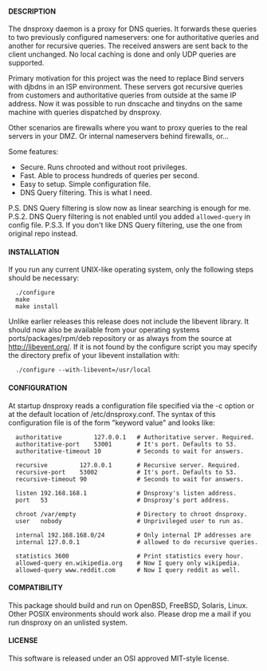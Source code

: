 #### DESCRIPTION

  The dnsproxy daemon is a proxy for DNS queries. It forwards these queries
  to two previously configured nameservers: one for authoritative queries
  and another for recursive queries. The received answers are sent back to
  the client unchanged. No local caching is done and only UDP queries are
  supported.

  Primary motivation for this project was the need to replace Bind servers
  with djbdns in an ISP environment. These servers got recursive queries
  from customers and authoritative queries from outside at the same IP
  address. Now it was possible to run dnscache and tinydns on the same
  machine with queries dispatched by dnsproxy.

  Other scenarios are firewalls where you want to proxy queries to the real
  servers in your DMZ. Or internal nameservers behind firewalls, or...

  Some features:
  - Secure. Runs chrooted and without root privileges.
  - Fast. Able to process hundreds of queries per second.
  - Easy to setup. Simple configuration file.
  - DNS Query filtering. This is what I need.

P.S. DNS Query filtering is slow now as linear searching is enough for me.
P.S.2. DNS Query filtering is not enabled until you added `allowed-query` in config file.
P.S.3. If you don't like DNS Query filtering, use the one from original repo instead.

#### INSTALLATION

  If you run any current UNIX-like operating system, only the following
  steps should be necessary:
  ```
    ./configure
    make
    make install
  ```
  Unlike earlier releases this release does not include the libevent
  library. It should now also be available from your operating systems
  ports/packages/rpm/deb repository or as always from the source at
  http://libevent.org/. If it is not found by the configure script
  you may specify the directory prefix of your libevent installation
  with: 
  ```
    ./configure --with-libevent=/usr/local
  ```

#### CONFIGURATION

  At startup dnsproxy reads a configuration file specified via the -c
  option or at the default location of /etc/dnsproxy.conf. The syntax of
  this configuration file is of the form "keyword value" and looks like:
  ```
    authoritative         127.0.0.1   # Authoritative server. Required.
    authoritative-port    53001       # It's port. Defaults to 53.
    authoritative-timeout 10          # Seconds to wait for answers.

    recursive         127.0.0.1       # Recursive server. Required.
    recursive-port    53002           # It's port. Defaults to 53.
    recursive-timeout 90              # Seconds to wait for answers.

    listen 192.168.168.1              # Dnsproxy's listen address.
    port   53                         # Dnsproxy's port address.

    chroot /var/empty                 # Directory to chroot dnsproxy.
    user   nobody                     # Unprivileged user to run as.

    internal 192.168.168.0/24         # Only internal IP addresses are
    internal 127.0.0.1                # allowed to do recursive queries.

    statistics 3600                   # Print statistics every hour.
    allowed-query en.wikipedia.org    # Now I query only wikipedia.
    allowed-query www.reddit.com      # Now I query reddit as well.
  ```

#### COMPATIBILITY

  This package should build and run on OpenBSD, FreeBSD, Solaris, Linux.
  Other POSIX environments should work also. Please drop me a mail if
  you run dnsproxy on an unlisted system.

#### LICENSE

  This software is released under an OSI approved MIT-style license.

